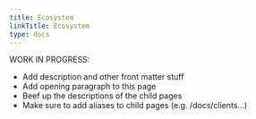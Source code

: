 ```yaml
---
title: Ecosystem
linkTitle: Ecosystem
type: docs
---
```


WORK IN PROGRESS:
* Add description and other front matter stuff
* Add opening paragraph to this page
* Beef up the descriptions of the child pages
* Make sure to add aliases to child pages (e.g. /docs/clients...)